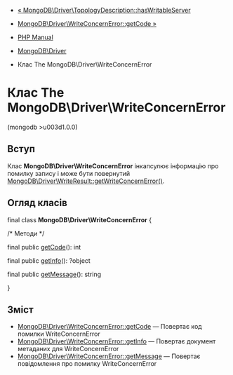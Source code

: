 - [«
MongoDB\Driver\TopologyDescription::hasWritableServer](mongodb-driver-topologydescription.haswritableserver.md)
- [MongoDB\Driver\WriteConcernError::getCode
»](mongodb-driver-writeconcernerror.getcode.md)

- [PHP Manual](index.md)
- [MongoDB\Driver](book.mongodb.md)
- Клас The MongoDB\Driver\WriteConcernError

# Клас The MongoDB\Driver\WriteConcernError

(mongodb \>u003d1.0.0)

## Вступ

Клас **MongoDB\Driver\WriteConcernError** інкапсулює інформацію про
помилку запису і може бути повернутий
[MongoDB\Driver\WriteResult::getWriteConcernError()](mongodb-driver-writeresult.getwriteconcernerror.md).

## Огляд класів

final class **MongoDB\Driver\WriteConcernError** {

/\* Методи \*/

final public [getCode](mongodb-driver-writeconcernerror.getcode.md)():
int

final public [getInfo](mongodb-driver-writeconcernerror.getinfo.md)():
?object

final public
[getMessage](mongodb-driver-writeconcernerror.getmessage.md)(): string

}

## Зміст

- [MongoDB\Driver\WriteConcernError::getCode](mongodb-driver-writeconcernerror.getcode.md)
— Повертає код помилки WriteConcernError
- [MongoDB\Driver\WriteConcernError::getInfo](mongodb-driver-writeconcernerror.getinfo.md)
— Повертає документ метаданих для WriteConcernError
- [MongoDB\Driver\WriteConcernError::getMessage](mongodb-driver-writeconcernerror.getmessage.md)
— Повертає повідомлення про помилку WriteConcernError

